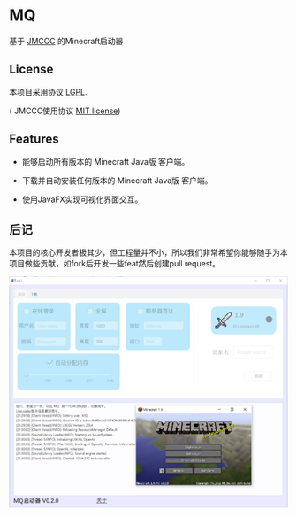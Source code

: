 # MQ
基于 [JMCCC](https://github.com/to2mbn/JMCCC) 的Minecraft启动器

## License

本项目采用协议 [LGPL](LICENSE.txt).

( JMCCC使用协议 [MIT license](https://to2mbn.github.io/jmccc/LICENSE.txt))

## Features

- 能够启动所有版本的 Minecraft Java版 客户端。

- 下载并自动安装任何版本的 Minecraft Java版 客户端。

- 使用JavaFX实现可视化界面交互。

## 后记

本项目的核心开发者极其少，但工程量并不小，所以我们非常希望你能够随手为本项目做些贡献，如fork后开发一些feat然后创建pull request。

![屏幕截图](docs\Screenshot.png)